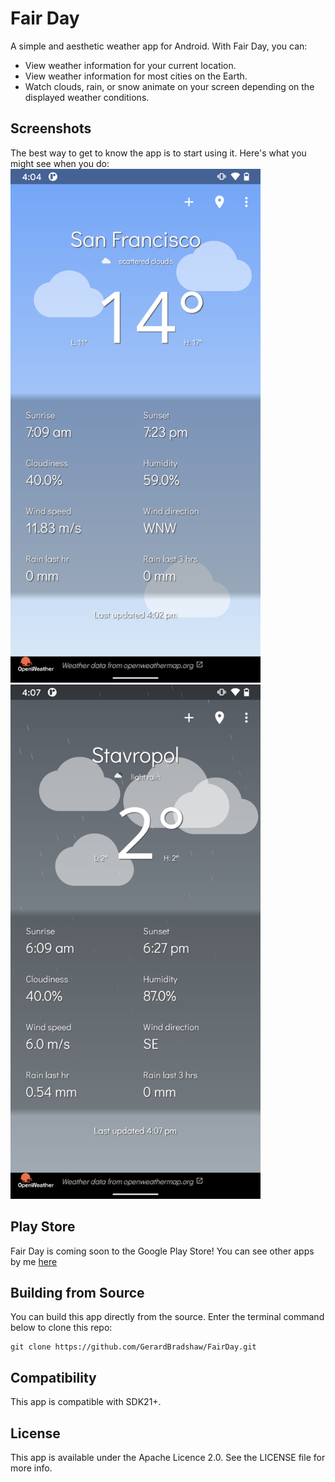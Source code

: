 # Fair Day
A simple and aesthetic weather app for Android. With Fair Day, you can:
- View weather information for your current location.
- View weather information for most cities on the Earth.
- Watch clouds, rain, or snow animate on your screen depending on the displayed weather conditions.

## Screenshots
The best way to get to know the app is to start using it. Here's what you might see when you do:
<img src="/art/screenshot_clouds.png?raw=true" width="400px"> <img src="/art/screenshot_light_rain.png?raw=true" width="400px">

## Play Store
Fair Day is coming soon to the Google Play Store! You can see other apps by me [here](https://play.google.com/store/apps/developer?id=Gerard+Bradshaw)

## Building from Source
You can build this app directly from the source. Enter the terminal command below to clone this repo:
```shell
git clone https://github.com/GerardBradshaw/FairDay.git  
```

## Compatibility
This app is compatible with SDK21+.

## License
This app is available under the Apache Licence 2.0. See the LICENSE file for more info.